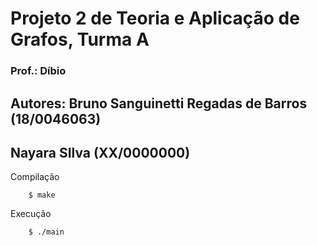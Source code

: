 # Projeto 2 de Teoria e Aplicação de Grafos, Turma A
### Prof.: Díbio
## Autores: Bruno Sanguinetti Regadas de Barros (18/0046063)
##          Nayara SIlva (XX/0000000)

Compilação 
```
	$ make
```
Execução
```
	$ ./main
```